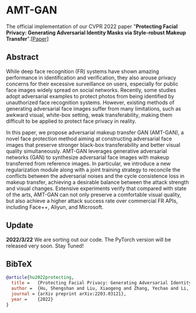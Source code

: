 # AMT-GAN

The official implementation of our CVPR 2022 paper "**Protecting Facial Privacy: Generating Adversarial Identity Masks via Style-robust Makeup Transfer**".[[Paper](https://arxiv.org/abs/2203.03121)] 

## Abstract

While deep face recognition (FR) systems have shown amazing performance in identification and verification, they also arouse privacy concerns for their excessive surveillance on users, especially for public face images widely spread on social networks. Recently, some studies adopt adversarial examples to protect photos from being identified by unauthorized face recognition systems. However, existing methods of generating adversarial face images suffer from many limitations, such as awkward visual, white-box setting, weak transferability, making them difficult to be applied to protect face privacy in reality.

In this paper, we propose adversarial makeup transfer GAN (AMT-GAN), a novel face protection method aiming at constructing adversarial face images that preserve stronger black-box transferability and better visual quality simultaneously. AMT-GAN leverages generative adversarial networks (GAN) to synthesize adversarial face images with makeup transferred from reference images. In particular, we introduce a  new regularization module along with a joint training strategy to reconcile the conflicts between the adversarial noises and the cycle consistence loss in makeup transfer, achieving a desirable balance between the attack strength and visual changes. Extensive experiments verify that compared with state of the arts, AMT-GAN can not only preserve a comfortable visual quality, but also achieve a higher attack success rate over commercial FR APIs, including Face++, Aliyun, and Microsoft.

## Update

**2022/3/22**   We are sorting out our code. The PyTorch version will be released very soon. Stay Tuned!


## BibTeX

```bibtex
@article{hu2022protecting,
  title =   {Protecting Facial Privacy: Generating Adversarial Identity Masks via Style-robust Makeup Transfer},
  author =  {Hu, Shengshan and Liu, Xiaogeng and Zhang, Yechao and Li, Minghui and Zhang, Leo Yu and Jin, Hai and Wu, Libing},
  journal = {arXiv preprint arXiv:2203.03121},
  year =    {2022}
}
```
